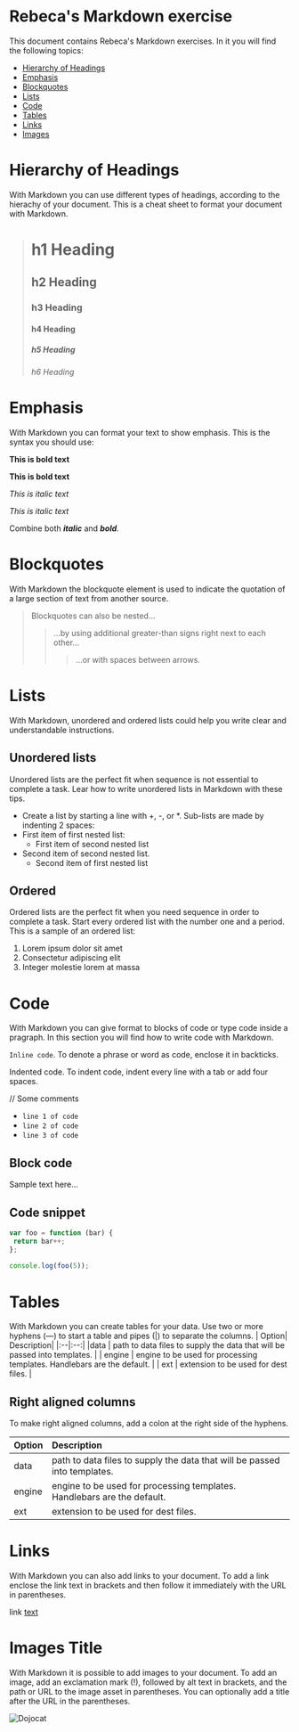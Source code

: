 # **Rebeca's Markdown exercise**
This document contains Rebeca's Markdown exercises. In it you will find the following topics:
* [Hierarchy of Headings](#hierarchy)
* [Emphasis](#emphasis)
* [Blockquotes](#blockquotes)
* [Lists](#lists)
* [Code](#code)
* [Tables](#tables)
* [Links](#links)
* [Images](#images)
 
# **Hierarchy of Headings**
 
With Markdown you can use different types of headings, according to the hierachy of your document. This is a cheat sheet to format your document with Markdown.
 
> # h1 Heading
> ## h2 Heading
>### h3 Heading
>#### h4 Heading
>##### h5 Heading
>###### h6 Heading
 
# **Emphasis**
With Markdown you can format your text to show emphasis. This is the syntax you should use:
 
**This is bold text**
 
**This is bold text**
 
*This is italic text*
 
*This is italic text*
 
Combine both ***italic*** and ***bold***. 
 
 
# Blockquotes
 
With Markdown the blockquote element is used to indicate the quotation of a large section of text from another source.
 
>Blockquotes can also be nested...
>>...by using additional greater-than signs right next to each other...
>>>...or with spaces between arrows.
 
 
# Lists
 
With Markdown, unordered and ordered lists could help you write clear and understandable instructions.
 
## Unordered lists
Unordered lists are the perfect fit when sequence is not essential to complete a task. Lear how to write unordered lists in Markdown with these tips.
* Create a list by starting a line with +, -, or *.  Sub-lists are made by indenting 2 spaces: 
 * First item of first nested list:
   * First item of second nested list
 * Second item of second nested list.
   * Second item of first nested list
 
 
## Ordered
Ordered lists are the perfect fit when you need sequence in order to complete a task. Start every ordered list with the number one and a period. This is a sample of an ordered list: 
1. Lorem ipsum dolor sit amet
2. Consectetur adipiscing elit
3. Integer molestie lorem at massa
 
# Code
With Markdown you can give format to blocks of code or type code inside a pragraph. In this section you will find how to write code with Markdown.
 
`Inline code`. To denote a phrase or word as code, enclose it in backticks.
 
   Indented code. To indent code, indent every line with a tab or add four spaces.
 
// Some comments
* `line 1 of code`
* `line 2 of code`
* `line 3 of code`
 
 
## Block code
 
 
   Sample text here...
 
 
## Code snippet
 
```js
var foo = function (bar) {
 return bar++;
};
 
console.log(foo(5));
```
 
# Tables
With Markdown you can create tables for your data. Use two or more hyphens (––) to start a table and pipes (|) to separate the columns.
| Option|  Description|
|:--|:--:|
|data  | path to data files to supply the data that will be passed into templates. |
| engine | engine to be used for processing templates. Handlebars are the default. |
| ext  |  extension to be used for dest files. |
 
## Right aligned columns
To make right aligned columns, add a colon at the right side of the hyphens.
 
| Option|  Description|
|:--|:--|
|data  | path to data files to supply the data that will be passed into templates.
|engine | engine to be used for processing templates. Handlebars are the default.
|ext   |  extension to be used for dest files.
 
 
# Links
With Markdown you can also add links to your document. To add a link enclose the link text in brackets and then follow it immediately with the URL in parentheses. 
 
link [text](http://dev.nodeca.com)
 
 
# Images Title
With Markdown it is possible to add images to your document. To add an image, add an exclamation mark (!), followed by alt text in brackets, and the path or URL to the image asset in parentheses. You can optionally add a title after the URL in the parentheses.
 
 
![Dojocat](https://octodex.github.com/images/dojocat.jpg)


